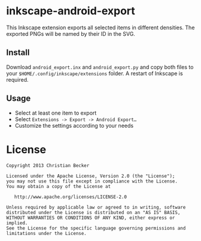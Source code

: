 inkscape-android-export
========

This Inkscape extension exports all selected items in different densities. The exported PNGs will be named by their ID in the SVG.

Install
--------

Download `android_export.inx` and `android_export.py` and copy both files to your `$HOME/.config/inkscape/extensions` folder. A restart of Inkscape is required.

Usage
--------

* Select at least one item to export
* Select `Extensions -> Export -> Android Export…`
* Customize the settings according to your needs

License
========

    Copyright 2013 Christian Becker

    Licensed under the Apache License, Version 2.0 (the "License");
    you may not use this file except in compliance with the License.
    You may obtain a copy of the License at

       http://www.apache.org/licenses/LICENSE-2.0

    Unless required by applicable law or agreed to in writing, software
    distributed under the License is distributed on an "AS IS" BASIS,
    WITHOUT WARRANTIES OR CONDITIONS OF ANY KIND, either express or implied.
    See the License for the specific language governing permissions and
    limitations under the License.
